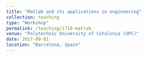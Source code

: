 ```yaml
---
title: "Matlab and its applications in engineering"
collection: teaching
type: "Workshop"
permalink: /teaching/1718-matlab
venue: "Polytechnic University of Catalonia (UPC)"
date: 2017-09-01
location: "Barcelona, Spain"
---
```


